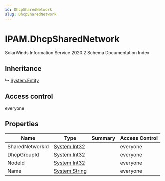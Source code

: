 ```yaml
---
id: DhcpSharedNetwork
slug: DhcpSharedNetwork
---
```


# IPAM.DhcpSharedNetwork

SolarWinds Information Service 2020.2 Schema Documentation Index

## Inheritance

↳ [System.Entity](./../System/Entity)

## Access control

everyone

## Properties

| Name | Type | Summary | Access Control |
| ------ | ------ | ------ | ------ |
| SharedNetworkId | [System.Int32](https://docs.microsoft.com/en-us/dotnet/api/system.int32) |  | everyone |
| DhcpGroupId | [System.Int32](https://docs.microsoft.com/en-us/dotnet/api/system.int32) |  | everyone |
| NodeId | [System.Int32](https://docs.microsoft.com/en-us/dotnet/api/system.int32) |  | everyone |
| Name | [System.String](https://docs.microsoft.com/en-us/dotnet/api/system.string) |  | everyone |

